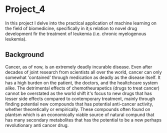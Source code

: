 # Project_4

In this project I delve into the practical application of machine learning on the field of biomedicine, specifically in it;s relation to novel drug development fir the treatment of leukemia (i.e. chronic myelogenous leukemia).

## Background
Cancer, as of now, is an extremely deadly incurable disease. Even after decades of joint research from scientists all over the world, cancer can only somewhat 'contained' through medication as deadly as the disease itself. It has a high burden on the patient, the doctors, and the healtchcare system alike. The detrimental effects of chemotheurapetics (drugs to treat cancer) cannot be overstated as the world shift it's focus to new drugs that has lesser side effects compared to contemporary treatment, mainly through finding potential new compounds that has potential anti-cancer activity, whether theoretically or empirically. These compounds often found on plantsm which is an economically viable source of natural compund that has many secondary metabolites that has the potential to be a new perhaps revolutionary anti cancer drug.
